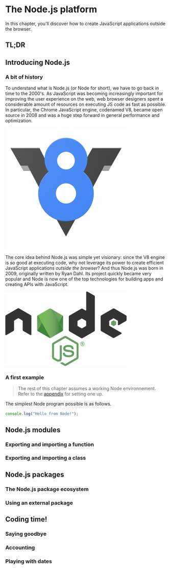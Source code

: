 # The Node.js platform

In this chapter, you'll discover how to create JavaScript applications outside the browser.

## TL;DR

## Introducing Node.js

### A bit of history

To understand what is Node.js (or Node for short), we have to go back in time to the 2000's. As JavaScript was becoming increasingly important for improving the user experience on the web, web browser designers spent a considerable amount of resources on executing JS code as fast as possible. In particular, the Chrome JavaScript engine, codenamed V8, became open source in 2008 and was a huge step forward in general performance and optimization.

![Chrome V8 logo](images/chapter24-01.png)

The core idea behind Node.js was simple yet visionary: since the V8 engine is so good at executing code, why not leverage its power to create efficient JavaScript applications *outside the browser*? And thus Node.js was born in 2009, originally written by Ryan Dahl. Its project quickly became very popular and Node is now one of the top technologies for building apps and creating APIs with JavaScript.

![The offical Node logo](images/chapter24-02.png)

### A first example

> The rest of this chapter assumes a working Node environnement. Refer to the [appendix](#env-setup) for setting one up.

The simplest Node program possible is as follows.

```js
console.log("Hello from Node!");
```

## Node.js modules

### Exporting and importing a function

### Exporting and importing a class

## Node.js packages

### The Node.js package ecosystem

### Using an external package

## Coding time!

### Saying goodbye

### Accounting

### Playing with dates